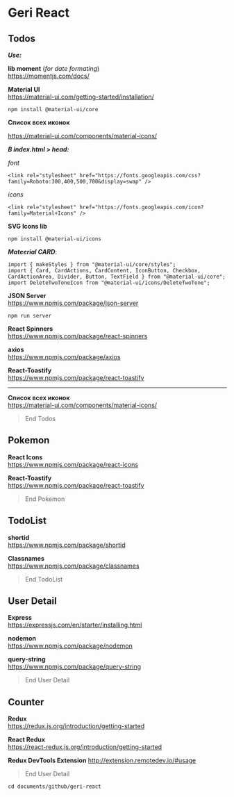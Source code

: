 # Geri React

## Todos

**_Use:_**

**lib moment** (_for date formating_)<br />
https://momentjs.com/docs/

**Material UI**<br/>
https://material-ui.com/getting-started/installation/

```
npm install @material-ui/core
```

**Список всех иконок**<br/>

https://material-ui.com/components/material-icons/

**_В index.html > head:_**

_font_<br/>

```
<link rel="stylesheet" href="https://fonts.googleapis.com/css?family=Roboto:300,400,500,700&display=swap" />
```

_icons_<br/>

```
<link rel="stylesheet" href="https://fonts.googleapis.com/icon?family=Material+Icons" />
```

**SVG Icons lib**

```
npm install @material-ui/icons
```

**_Mateerial CARD_**:

```
import { makeStyles } from "@material-ui/core/styles";
import { Card, CardActions, CardContent, IconButton, Checkbox, CardActionArea, Divider, Button, TextField } from "@material-ui/core";
import DeleteTwoToneIcon from "@material-ui/icons/DeleteTwoTone";
```

**JSON Server**<br/>
https://www.npmjs.com/package/json-server

```
npm run server
```

**React Spinners**<br/>
https://www.npmjs.com/package/react-spinners

**axios**<br/>
https://www.npmjs.com/package/axios

**React-Toastify**<br/>
https://www.npmjs.com/package/react-toastify

---

**Список всех иконок**<br/>
https://material-ui.com/components/material-icons/

> End Todos

## Pokemon

**React Icons**<br/>
https://www.npmjs.com/package/react-icons

**React-Toastify**<br/>
https://www.npmjs.com/package/react-toastify

> End Pokemon

## TodoList

**shortid**<br/>
https://www.npmjs.com/package/shortid

**Classnames**<br/>
https://www.npmjs.com/package/classnames

> End TodoList

## User Detail

**Express**<br/>
https://expressjs.com/en/starter/installing.html

**nodemon**<br/>
https://www.npmjs.com/package/nodemon

**query-string**<br/>
https://www.npmjs.com/package/query-string

> End User Detail

## Counter

**Redux**<br/>
https://redux.js.org/introduction/getting-started

**React Redux**<br/>
https://react-redux.js.org/introduction/getting-started

**Redux DevTools Extension**
http://extension.remotedev.io/#usage

> End User Detail

```
cd documents/github/geri-react
```
